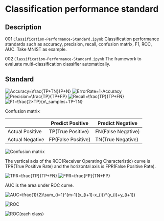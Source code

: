 # Classification performance standard

## Description

001 `Classification-Performance-Standard.ipynb` Classification performance standards such as accuracy, precision, recall, confusion matrix, F1, ROC, AUC. Take MNIST as example.

002 `Classification-Performance-Standard.ipynb` The framework to evaluate multi-classification classifier automatically.

## Standard

<img src="https://latex.codecogs.com/png.latex?Accuracy=\frac{TP&plus;TN}{P&plus;N}" title="Accuracy=\frac{TP+TN}{P+N}" />

<img src="https://latex.codecogs.com/png.latex?ErrorRate=1-Accuracy" title="ErrorRate=1-Accuracy" />

<img src="https://latex.codecogs.com/png.latex?Precision=\frac{TP}{TP&plus;FP}" title="Precision=\frac{TP}{TP+FP}" />

<img src="https://latex.codecogs.com/png.latex?Recall=\frac{TP}{TP&plus;FN}" title="Recall=\frac{TP}{TP+FN}" />

<img src="https://latex.codecogs.com/png.latex?F1=\frac{2×TP}{n\_samples&plus;TP-TN}" title="F1=\frac{2×TP}{n\_samples+TP-TN}" />

Confusion matrix

||Predict Positive | Predict Negative |
|--|--|--|
|Actual Positive | TP(True Positive) | FN(False Negative)|
|Actual Negative|FP(False Positive)|TN(True Negative)|

![Confusion matrix](https://github.com/vba34520/Classification-Performance-Standard/blob/master/picture/Confusion%20matrix.png)

The vertical axis of the ROC(Receiver Operating Characteristic) curve is TPR(True Positive Rate) and the horizontal axis is FPR(False Positive Rate).

<img src="https://latex.codecogs.com/png.latex?TPR=\frac{TP}{TP&plus;FN}" title="TPR=\frac{TP}{TP+FN}" />

<img src="https://latex.codecogs.com/png.latex?FPR=\frac{FP}{TN&plus;FP}" title="FPR=\frac{FP}{TN+FP}" />

AUC is the area under ROC curve.

<img src="https://latex.codecogs.com/png.latex?AUC=\frac{1}{2}\sum_{i=1}^{m-1}(x_{i&plus;1}-x_{i})*(y_{i}&plus;y_{i&plus;1})" title="AUC=\frac{1}{2}\sum_{i=1}^{m-1}(x_{i+1}-x_{i})*(y_{i}+y_{i+1})" />

![ROC](https://github.com/vba34520/Classification-Performance-Standard/blob/master/picture/ROC.png)

![ROC(each class)](https://github.com/vba34520/Classification-Performance-Standard/blob/master/picture/ROC(each%20class).png)

